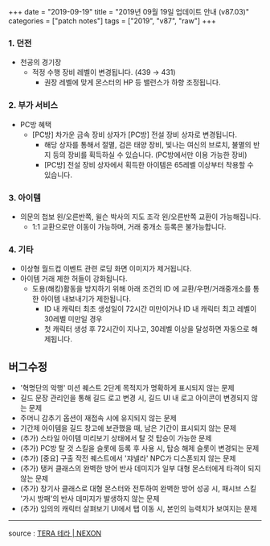 +++
date = "2019-09-19"
title = "2019년 09월 19일 업데이트 안내 (v87.03)"
categories = ["patch notes"]
tags = ["2019", "v87", "raw"]
+++

### 1. 던전
- 천공의 경기장
  - 적정 수행 장비 레벨이 변경됩니다. (439 → 431)
    - 권장 레벨에 맞게 몬스터의 HP 등 밸런스가 하향 조정됩니다.

### 2. 부가 서비스
- PC방 혜택
  - [PC방] 차가운 금속 장비 상자가 [PC방] 전설 장비 상자로 변경됩니다.
    - 해당 상자를 통해서 절멸, 검은 태양 장비, 빛나는 여신의 브로치, 불멸의 반지 등의 장비를 획득하실 수 있습니다. (PC방에서만 이용 가능한 장비)
    - [PC방] 전설 장비 상자에서 획득한 아이템은 65레벨 이상부터 착용할 수 있습니다.

### 3. 아이템
- 의문의 첩보 왼/오른반쪽, 윌슨 박사의 지도 조각 왼/오른반쪽 교환이 가능해집니다.
  - 1:1 교환으로만 이동이 가능하며, 거래 중개소 등록은 불가능합니다.

### 4. 기타
- 이상형 월드컵 이벤트 관련 로딩 화면 이미지가 제거됩니다.
- 아이템 거래 제한 허들이 강화됩니다.
  - 도용(해킹)활동을 방지하기 위해 아래 조건의 ID 에 교환/우편/거래중개소를 통한 아이템 내보내기가 제한됩니다.
    - ID 내 캐릭터 최초 생성일이 72시간 미만이거나 ID 내 캐릭터 최고 레벨이 30레벨 미만일 경우
    - 첫 캐릭터 생성 후 72시간이 지나고, 30레벨 이상을 달성하면 자동으로 해제됩니다.

## 버그수정

- '혁명단의 악행' 미션 퀘스트 2단계 목적지가 명확하게 표시되지 않는 문제
- 길드 문장 관리인을 통해 길드 로고 변경 시, 길드 UI 내 로고 아이콘이 변경되지 않는 문제
- 주머니 감추기 옵션이 재접속 시에 유지되지 않는 문제
- 기간제 아이템을 길드 창고에 보관했을 때, 남은 기간이 표시되지 않는 문제
- (추가) 스타일 아이템 미리보기 상태에서 탈 것 탑승이 가능한 문제
- (추가) PC방 탈 것 스킬을 슬롯에 등록 후 사용 시, 탑승 해제 슬롯이 변경되는 문제
- (추가) [중요] 구출 작전 퀘스트에서 '쟈넬라' NPC가 디스폰되지 않는 문제
- (추가) 탱커 클래스의 완벽한 방어 반사 데미지가 일부 대형 몬스터에게 타격이 되지 않는 문제
- (추가) 창기사 클래스로 대형 몬스터와 전투하여 완벽한 방어 성공 시, 패시브 스킬 '가시 방패'의 반사 데미지가 발생하지 않는 문제
- (추가) 임의의 캐릭터 살펴보기 UI에서 탭 이동 시, 본인의 능력치가 보여지는 문제

----

source : [TERA 테라 | NEXON](http://tera.nexon.com/news/update/view.aspx?n4articlesn=410)
